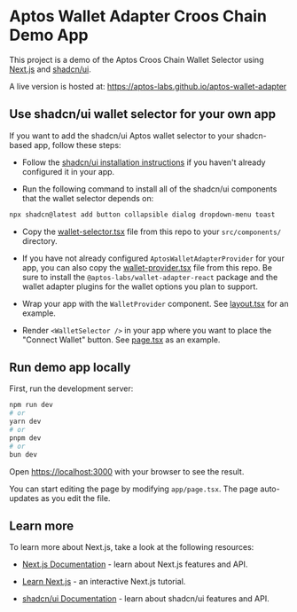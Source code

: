 # Aptos Wallet Adapter Croos Chain Demo App

This project is a demo of the Aptos Croos Chain Wallet Selector using [Next.js](https://nextjs.org/) and [shadcn/ui](https://ui.shadcn.com/).

A live version is hosted at:
https://aptos-labs.github.io/aptos-wallet-adapter

## Use shadcn/ui wallet selector for your own app

If you want to add the shadcn/ui Aptos wallet selector to your shadcn-based app, follow these steps:

- Follow the [shadcn/ui installation instructions](https://ui.shadcn.com/docs/installation) if you haven't already configured it in your app.

- Run the following command to install all of the shadcn/ui components that the wallet selector depends on:

```bash
npx shadcn@latest add button collapsible dialog dropdown-menu toast
```

- Copy the [wallet-selector.tsx](./src/components/WalletSelector.tsx) file from this repo to your `src/components/` directory.

- If you have not already configured `AptosWalletAdapterProvider` for your app, you can also copy the [wallet-provider.tsx](./src/components/WalletProvider.tsx) file from this repo. Be sure to install the `@aptos-labs/wallet-adapter-react` package and the wallet adapter plugins for the wallet options you plan to support.

- Wrap your app with the `WalletProvider` component. See [layout.tsx](./src/app/layout.tsx) for an example.

- Render `<WalletSelector />` in your app where you want to place the "Connect Wallet" button. See [page.tsx](./src/app/page.tsx) as an example.

## Run demo app locally

First, run the development server:

```bash
npm run dev
# or
yarn dev
# or
pnpm dev
# or
bun dev
```

Open [https://localhost:3000](https://localhost:3000) with your browser to see the result.

You can start editing the page by modifying `app/page.tsx`. The page auto-updates as you edit the file.

## Learn more

To learn more about Next.js, take a look at the following resources:

- [Next.js Documentation](https://nextjs.org/docs) - learn about Next.js features and API.
- [Learn Next.js](https://nextjs.org/learn) - an interactive Next.js tutorial.

- [shadcn/ui Documentation](https://ui.shadcn.com/docs) - learn about shadcn/ui features and API.
